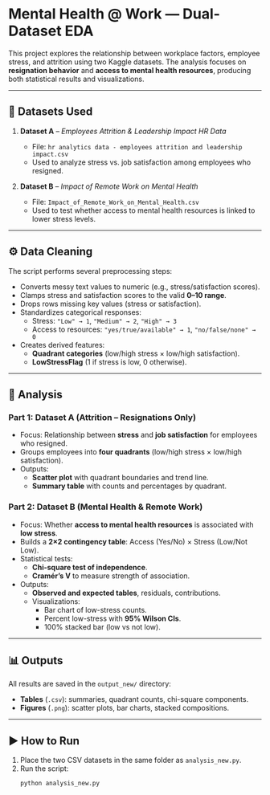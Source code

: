 # Mental Health @ Work — Dual-Dataset EDA

This project explores the relationship between workplace factors, employee stress, and attrition using two Kaggle datasets. The analysis focuses on **resignation behavior** and **access to mental health resources**, producing both statistical results and visualizations.

---

## 📂 Datasets Used
1. **Dataset A** – *Employees Attrition & Leadership Impact HR Data*  
   - File: `hr analytics data - employees attrition and leadership impact.csv`  
   - Used to analyze stress vs. job satisfaction among employees who resigned.  

2. **Dataset B** – *Impact of Remote Work on Mental Health*  
   - File: `Impact_of_Remote_Work_on_Mental_Health.csv`  
   - Used to test whether access to mental health resources is linked to lower stress levels.  

---

## ⚙️ Data Cleaning
The script performs several preprocessing steps:
- Converts messy text values to numeric (e.g., stress/satisfaction scores).
- Clamps stress and satisfaction scores to the valid **0–10 range**.
- Drops rows missing key values (stress or satisfaction).
- Standardizes categorical responses:
  - Stress: `"Low" → 1`, `"Medium" → 2`, `"High" → 3`
  - Access to resources: `"yes/true/available" → 1`, `"no/false/none" → 0`
- Creates derived features:
  - **Quadrant categories** (low/high stress × low/high satisfaction).  
  - **LowStressFlag** (1 if stress is low, 0 otherwise).  

---

## 🔎 Analysis

### Part 1: Dataset A (Attrition – Resignations Only)
- Focus: Relationship between **stress** and **job satisfaction** for employees who resigned.  
- Groups employees into **four quadrants** (low/high stress × low/high satisfaction).  
- Outputs:
  - **Scatter plot** with quadrant boundaries and trend line.  
  - **Summary table** with counts and percentages by quadrant.  

### Part 2: Dataset B (Mental Health & Remote Work)
- Focus: Whether **access to mental health resources** is associated with **low stress**.  
- Builds a **2×2 contingency table**: Access (Yes/No) × Stress (Low/Not Low).  
- Statistical tests:
  - **Chi-square test of independence**.  
  - **Cramér’s V** to measure strength of association.  
- Outputs:
  - **Observed and expected tables**, residuals, contributions.  
  - Visualizations:
    - Bar chart of low-stress counts.  
    - Percent low-stress with **95% Wilson CIs**.  
    - 100% stacked bar (low vs not low).  

---

## 📊 Outputs
All results are saved in the `output_new/` directory:
- **Tables** (`.csv`): summaries, quadrant counts, chi-square components.  
- **Figures** (`.png`): scatter plots, bar charts, stacked compositions.  

---

## ▶️ How to Run
1. Place the two CSV datasets in the same folder as `analysis_new.py`.  
2. Run the script:
   ```bash
   python analysis_new.py